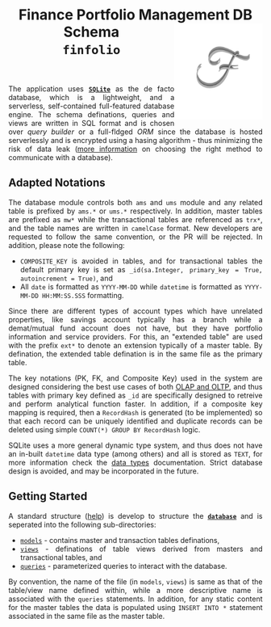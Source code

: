<h1 align = "center">
  Finance Portfolio Management DB Schema <img src = "./logo.png" height = "190" width = "175" align = "right" /><br>
  <code>finfolio</code><br>
  <a href = "https://www.linkedin.com/in/dpramanik/"><img height="16" width="16" src="https://unpkg.com/simple-icons@v3/icons/linkedin.svg"/></a>
  <a href = "https://github.com/ZenithClown"><img height="16" width="16" src="https://unpkg.com/simple-icons@v3/icons/github.svg"/></a>
  <a href = "https://gitlab.com/ZenithClown/"><img height="16" width="16" src="https://unpkg.com/simple-icons@v3/icons/gitlab.svg"/></a>
  <a href = "https://www.researchgate.net/profile/Debmalya_Pramanik2"><img height="16" width="16" src="https://unpkg.com/simple-icons@v3/icons/researchgate.svg"/></a>
  <a href = "https://www.kaggle.com/dPramanik/"><img height="16" width="16" src="https://unpkg.com/simple-icons@v3/icons/kaggle.svg"/></a>
  <a href = "https://app.pluralsight.com/profile/Debmalya-Pramanik/"><img height="16" width="16" src="https://unpkg.com/simple-icons@v3/icons/pluralsight.svg"/></a>
  <a href = "https://stackoverflow.com/users/6623589/"><img height="16" width="16" src="https://unpkg.com/simple-icons@v3/icons/stackoverflow.svg"/></a>
</h1>

<div align = "justify">

The application uses [**`SQLite`**](https://sqlite.org/index.html) as the de facto database, which is a lightweight, and a
serverless, self-contained full-featured database engine. The schema definations, queries and views are written in SQL
format and is chosen over _query builder_ or a full-fldged _ORM_ since the database is hosted serverlessly and is encrypted
using a hasing algorithm - thus minimizing the risk of data leak ([more information](https://www.youtube.com/watch?v=x1fCJ7sUXCM)
on choosing the right method to communicate with a database).

## Adapted Notations

The database module controls both `ams` and `ums` module and any related table is prefixed by `ams.*` or `ums.*` respectively.
In addition, master tables are prefixed as `mw*` while the transactional tables are referenced as `trx*`, and the table names
are written in `camelCase` format. New developers are requested to follow the same convention, or the PR will be rejected.
In addition, please note the following:
  * `COMPOSITE_KEY` is avoided in tables, and for transactional tables the default primary key is set as
    `_id(sa.Integer, primary_key = True, autoincrement = True)`, and
  * All `date` is formatted as `YYYY-MM-DD` while `datetime` is formatted as `YYYY-MM-DD HH:MM:SS.SSS` formatting.

Since there are different types of account types which have unrelated properties, like savings account typically has a branch
while a demat/mutual fund account does not have, but they have portfolio information and service providers. For this, an
"extended table" are used with the prefix `ext*` to denote an extension typically of a master table. By defination, the extended
table defination is in the same file as the primary table.

The key notations (PK, FK, and Composite Key) used in the system are designed considering the best use cases of both
[OLAP and OLTP](https://www.youtube.com/watch?v=iw-5kFzIdgY), and thus tables with primary key defined as `_id` are specifically
designed to retreive and perform analytical function faster. In addition, if a composite key mapping is required, then a `RecordHash`
is generated (to be implemented) so that each record can be uniquely identified and duplicate records can be deleted using
simple `COUNT(*) GROUP BY RecordHash` logic.

SQLite uses a more general dynamic type system, and thus does not have an in-built `datetime` data type (among others) and all is stored
as `TEXT`, for more information check the [data types](https://www.sqlite.org/datatype3.html) documentation. Strict database design is
avoided, and may be incorporated in the future.

## Getting Started

A standard structure ([help](https://www.geeksforgeeks.org/structure-of-database-management-system/)) is develop to structure
the [**`database`**](./database/) and is seperated into the following sub-directories:
  * [`models`](./database/models) - contains master and transaction tables definations,
  * [`views`](./database/views/) - definations of table views derived from masters and transactional tables, and
  * [`queries`](./database/queries/) - parameterized queries to interact with the database.

By convention, the name of the file (in `models`, `views`) is same as that of the table/view name defined within, while a more descriptive name is associated with the `queries` statements. In addition, for any static content for the master tables the data is populated using `INSERT INTO *` statement associated in the same file as the master table.

</div>
